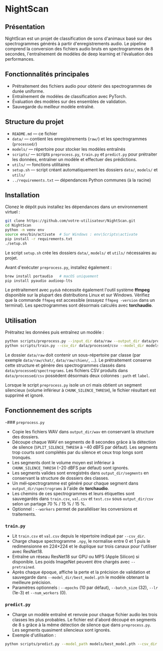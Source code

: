# NightScan

## Présentation
NightScan est un projet de classification de sons d'animaux basé sur des spectrogrammes générés à partir d'enregistrements audio. Le pipeline comprend la conversion des fichiers audio bruts en spectrogrammes de 8 secondes, l'entraînement de modèles de deep learning et l'évaluation des performances.

## Fonctionnalités principales
- Prétraitement des fichiers audio pour obtenir des spectrogrammes de durée uniforme.
- Entraînement de modèles de classification avec PyTorch.
- Évaluation des modèles sur des ensembles de validation.
- Sauvegarde du meilleur modèle entraîné.

## Structure du projet
- `README.md` — ce fichier
- `data/` — contient les enregistrements (`raw/`) et les spectrogrammes (`processed/`)
- `models/` — répertoire pour stocker les modèles entraînés
- `scripts/` — scripts `preprocess.py`, `train.py` et `predict.py` pour prétraiter les données, entraîner un modèle et effectuer des prédictions.
- `utils/` — fonctions utilitaires
- `setup.sh` — script créant automatiquement les dossiers `data/`, `models/` et `utils/`
- `../requirements.txt` — dépendances Python communes (à la racine)

## Installation
Clonez le dépôt puis installez les dépendances dans un environnement virtuel :

```bash
git clone https://github.com/votre-utilisateur/NightScan.git
cd NightScan
python -m venv env
source env/bin/activate  # Sur Windows : env\Scripts\activate
pip install -r requirements.txt
./setup.sh
```

Le script `setup.sh` crée les dossiers `data/`, `models/` et `utils/` nécessaires au projet.

Avant d'exécuter `preprocess.py`, installez également :

```bash
brew install portaudio   # macOS uniquement
pip install pyaudio audioop-lts
```

Le prétraitement avec `pydub` nécessite également l'outil système **ffmpeg** disponible sur la plupart des distributions Linux et sur Windows.
Vérifiez que la commande `ffmpeg` est accessible (essayez `ffmpeg -version` dans un terminal).
Les spectrogrammes sont désormais calculés avec **torchaudio**.

## Utilisation
Prétraitez les données puis entraînez un modèle :

```bash
python scripts/preprocess.py --input_dir data/raw --output_dir data/processed --workers 4
python scripts/train.py --csv_dir data/processed/csv --model_dir models/ --pretrained
```

Le dossier `data/raw` doit contenir un sous-répertoire par classe (par exemple `data/raw/chat/`, `data/raw/chien/`, ...). Le prétraitement conserve cette structure et génère des spectrogrammes classés dans `data/processed/spectrograms`. Les fichiers CSV produits dans `data/processed/csv` possèdent désormais deux colonnes : `path` et `label`.

Lorsque le script `preprocess.py` isole un cri mais obtient un segment silencieux (volume inférieur à `CHUNK_SILENCE_THRESH`), le fichier résultant est supprimé et ignoré.

## Fonctionnement des scripts

-### `preprocess.py`

- Copie les fichiers WAV dans `output_dir/wav` en conservant la structure des dossiers.
- Découpe chaque WAV en segments de 8 secondes grâce à la détection de silence (`SPLIT_SILENCE_THRESH` à −40 dBFS par défaut). Les segments trop courts sont complétés par du silence et ceux trop longs sont tronqués.
- Les segments dont le volume moyen est inférieur à `CHUNK_SILENCE_THRESH` (−20 dBFS par défaut) sont ignorés.
- Les segments valides sont enregistrés dans `output_dir/segments` en conservant la structure de dossiers des classes.
- Un mél‑spectrogramme est généré pour chaque segment dans `output_dir/spectrograms` à l'aide de **torchaudio**.
- Les chemins de ces spectrogrammes et leurs étiquettes sont sauvegardés dans `train.csv`, `val.csv` et `test.csv` sous `output_dir/csv` selon un partage 70 % / 15 % / 15 %.
- Optionnel : `--workers` permet de paralléliser les conversions et traitements.

### `train.py`

- Lit `train.csv` et `val.csv` depuis le répertoire indiqué par `--csv_dir`.
- Charge chaque spectrogramme `.npy`, le normalise entre 0 et 1 puis le redimensionne en 224×224 et le duplique sur trois canaux pour l'utiliser avec ResNet18.
- Entraîne un réseau ResNet18 sur GPU ou MPS (Apple Silicon) si disponible. Les poids ImageNet peuvent être chargés avec `--pretrained`.
- Après chaque époque, affiche la perte et la précision de validation et sauvegarde dans `--model_dir/best_model.pth` le modèle obtenant la meilleure précision.
- Paramètres optionnels : `--epochs` (10 par défaut), `--batch_size` (32), `--lr` (1e-3) et `--num_workers` (0).

### `predict.py`

- Charge un modèle entraîné et renvoie pour chaque fichier audio les trois classes les plus probables.
  Le fichier est d'abord découpé en segments de 8 s grâce à la même détection de
  silence que dans `preprocess.py`. Les segments quasiment silencieux sont
  ignorés.
- Exemple d'utilisation :

```bash
python scripts/predict.py --model_path models/best_model.pth --csv_dir data/processed/csv sample.wav
```
